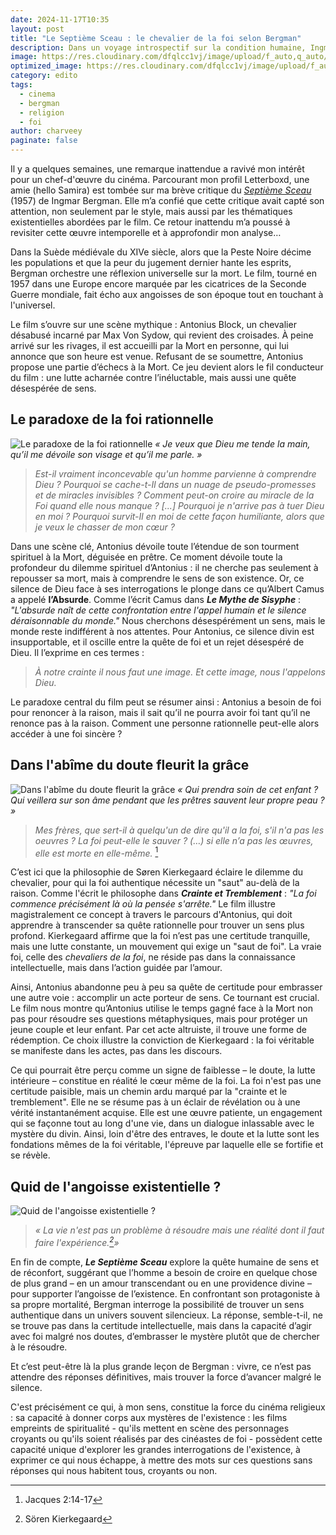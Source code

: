```yaml
---
date: 2024-11-17T10:35
layout: post
title: "Le Septième Sceau : le chevalier de la foi selon Bergman"
description: Dans un voyage introspectif sur la condition humaine, Ingmar Bergman dépeint le désir humain de trouver un sens dans un monde obscurci par la réalité inexorable de la mort...
image: https://res.cloudinary.com/dfqlcc1vj/image/upload/f_auto,q_auto/v1731888112/The%20Seventh%20Seal/5seventh_seal_m3ijux.jpg
optimized_image: https://res.cloudinary.com/dfqlcc1vj/image/upload/f_auto,q_auto,c_lfill,w_640,ar_16:9/v1731888112/The%20Seventh%20Seal/5seventh_seal_m3ijux.jpg
category: edito
tags:
  - cinema
  - bergman
  - religion
  - foi
author: charveey
paginate: false
---
```

Il y a quelques semaines, une remarque inattendue a ravivé mon intérêt pour un chef-d'œuvre du cinéma. Parcourant mon profil Letterboxd, une amie (hello Samira) est tombée sur ma brève critique du _[Septième Sceau](https://letterboxd.com/charveey/film/the-seventh-seal/)_ (1957) de Ingmar Bergman. Elle m’a confié que cette critique avait capté son attention, non seulement par le style, mais aussi par les thématiques existentielles abordées par le film. Ce retour inattendu m’a poussé à revisiter cette œuvre intemporelle et à approfondir mon analyse…

Dans la Suède médiévale du XIVe siècle, alors que la Peste Noire décime les populations et que la peur du jugement dernier hante les esprits, Bergman orchestre une réflexion universelle sur la mort. Le film, tourné en 1957 dans une Europe encore marquée par les cicatrices de la Seconde Guerre mondiale, fait écho aux angoisses de son époque tout en touchant à l'universel.

Le film s’ouvre sur une scène mythique : Antonius Block, un chevalier désabusé incarné par Max Von Sydow, qui revient des croisades. À peine arrivé sur les rivages, il est accueilli par la Mort en personne, qui lui annonce que son heure est venue. Refusant de se soumettre, Antonius propose une partie d’échecs à la Mort. Ce jeu devient alors le fil conducteur du film : une lutte acharnée contre l’inéluctable, mais aussi une quête désespérée de sens.

## Le paradoxe de la foi rationnelle

![Le paradoxe de la foi rationnelle](https://res.cloudinary.com/dfqlcc1vj/image/upload/f_auto,q_auto/v1731888112/The%20Seventh%20Seal/2seventh_seal_jvwebd.jpg)
_« Je veux que Dieu me tende la main, qu’il me dévoile son visage et qu’il me parle. »_

> _Est-il vraiment inconcevable qu'un homme parvienne à comprendre Dieu ? Pourquoi se cache-t-Il dans un nuage de pseudo-promesses et de miracles invisibles ? Comment peut-on croire au miracle de la Foi quand elle nous manque ? [...] Pourquoi je n'arrive pas à tuer Dieu en moi ? Pourquoi survit-Il en moi de cette façon humiliante, alors que je veux le chasser de mon cœur ?_

Dans une scène clé, Antonius dévoile toute l’étendue de son tourment spirituel à la Mort, déguisée en prêtre. Ce moment dévoile toute la profondeur du dilemme spirituel d’Antonius : il ne cherche pas seulement à repousser sa mort, mais à comprendre le sens de son existence. Or, ce silence de Dieu face à ses interrogations le plonge dans ce qu’Albert Camus a appelé **l’Absurde**. Comme l’écrit Camus dans ***Le Mythe de Sisyphe*** : _"L'absurde naît de cette confrontation entre l'appel humain et le silence déraisonnable du monde."_ Nous cherchons désespérément un sens, mais le monde reste indifférent à nos attentes. Pour Antonius, ce silence divin est insupportable, et il oscille entre la quête de foi et un rejet désespéré de Dieu. Il l’exprime en ces termes :
> _À notre crainte il nous faut une image. Et cette image, nous l'appelons Dieu._

Le paradoxe central du film peut se résumer ainsi : Antonius a besoin de foi pour renoncer à la raison, mais il sait qu’il ne pourra avoir foi tant qu’il ne renonce pas à la raison. Comment une personne rationnelle peut-elle alors accéder à une foi sincère ?

## Dans l'abîme du doute fleurit la grâce

![Dans l'abîme du doute fleurit la grâce](https://res.cloudinary.com/dfqlcc1vj/image/upload/f_auto,q_auto/v1731888114/The%20Seventh%20Seal/4seventh_seal_gibmpc.jpg)
_« Qui prendra soin de cet enfant ? Qui veillera sur son âme pendant que les prêtres sauvent leur propre peau ? »_

> _Mes frères, que sert-il à quelqu'un de dire qu'il a la foi, s'il n'a pas les oeuvres ? La foi peut-elle le sauver ? (…) si elle n’a pas les œuvres, elle est morte en elle-même._ [^1]

C’est ici que la philosophie de Søren Kierkegaard éclaire le dilemme du chevalier, pour qui la foi authentique nécessite un "saut" au-delà de la raison. Comme l'écrit le philosophe dans ***Crainte et Tremblement*** : _"La foi commence précisément là où la pensée s'arrête."_ Le film illustre magistralement ce concept à travers le parcours d'Antonius, qui doit apprendre à transcender sa quête rationnelle pour trouver un sens plus profond. Kierkegaard affirme que la foi n’est pas une certitude tranquille, mais une lutte constante, un mouvement qui exige un "saut de foi". La vraie foi, celle des _chevaliers de la foi_, ne réside pas dans la connaissance intellectuelle, mais dans l’action guidée par l’amour.

Ainsi, Antonius abandonne peu à peu sa quête de certitude pour embrasser une autre voie : accomplir un acte porteur de sens. Ce tournant est crucial. Le film nous montre qu’Antonius utilise le temps gagné face à la Mort non pas pour résoudre ses questions métaphysiques, mais pour protéger un jeune couple et leur enfant. Par cet acte altruiste, il trouve une forme de rédemption. Ce choix illustre la conviction de Kierkegaard : la foi véritable se manifeste dans les actes, pas dans les discours.

Ce qui pourrait être perçu comme un signe de faiblesse – le doute, la lutte intérieure – constitue en réalité le cœur même de la foi. La foi n'est pas une certitude paisible, mais un chemin ardu marqué par la "crainte et le tremblement". Elle ne se résume pas à un éclair de révélation ou à une vérité instantanément acquise. Elle est une œuvre patiente, un engagement qui se façonne tout au long d'une vie, dans un dialogue inlassable avec le mystère du divin. Ainsi, loin d'être des entraves, le doute et la lutte sont les fondations mêmes de la foi véritable, l'épreuve par laquelle elle se fortifie et se révèle.

## Quid de l'angoisse existentielle ?

![Quid de l'angoisse existentielle ?](https://res.cloudinary.com/dfqlcc1vj/image/upload/f_auto,q_auto/v1731888114/The%20Seventh%20Seal/12seventh_seal_iyvipy.jpg)

> _« La vie n'est pas un problème à résoudre mais une réalité dont il faut faire l'expérience.[^2]»_

En fin de compte, ***Le Septième Sceau*** explore la quête humaine de sens et de réconfort, suggérant que l’homme a besoin de croire en quelque chose de plus grand – en un amour transcendant ou en une providence divine – pour supporter l’angoisse de l’existence. En confrontant son protagoniste à sa propre mortalité, Bergman interroge la possibilité de trouver un sens authentique dans un univers souvent silencieux. La réponse, semble-t-il, ne se trouve pas dans la certitude intellectuelle, mais dans la capacité d’agir avec foi malgré nos doutes, d’embrasser le mystère plutôt que de chercher à le résoudre.

Et c’est peut-être là la plus grande leçon de Bergman : vivre, ce n’est pas attendre des réponses définitives, mais trouver la force d’avancer malgré le silence.

C'est précisément ce qui, à mon sens, constitue la force du cinéma religieux : sa capacité à donner corps aux mystères de l'existence : les films empreints de spiritualité - qu'ils mettent en scène des personnages croyants ou qu'ils soient réalisés par des cinéastes de foi - possèdent cette capacité unique d'explorer les grandes interrogations de l'existence, à exprimer ce qui nous échappe, à mettre des mots sur ces questions sans réponses qui nous habitent tous, croyants ou non.

[^1]: Jacques 2:14-17
[^2]: Sören Kierkegaard
